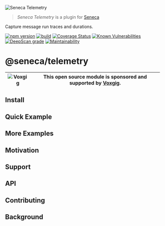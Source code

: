![Seneca Telemetry](http://senecajs.org/files/assets/seneca-logo.png)

> _Seneca Telemetry_ is a plugin for [Seneca](http://senecajs.org)

Capture message run traces and durations.

[![npm version](https://img.shields.io/npm/v/@seneca/telemetry.svg)](https://npmjs.com/package/@seneca/telemetry)
[![build](https://github.com/senecajs/seneca-telemetry/actions/workflows/build.yml/badge.svg)](https://github.com/senecajs/seneca-telemetry/actions/workflows/build.yml)
[![Coverage Status](https://coveralls.io/repos/github/senecajs/seneca-telemetry/badge.svg?branch=main)](https://coveralls.io/github/senecajs/seneca-telemetry?branch=main)
[![Known Vulnerabilities](https://snyk.io/test/github/senecajs/seneca-telemetry/badge.svg)](https://snyk.io/test/github/senecajs/seneca-telemetry)
[![DeepScan grade](https://deepscan.io/api/teams/5016/projects/19453/branches/505563/badge/grade.svg)](https://deepscan.io/dashboard#view=project&tid=5016&pid=19453&bid=505563)
[![Maintainability](https://api.codeclimate.com/v1/badges/9d54b38a991fe7b92a43/maintainability)](https://codeclimate.com/github/senecajs/seneca-telemetry/maintainability)

# @seneca/telemetry

| ![Voxgig](https://www.voxgig.com/res/img/vgt01r.png) | This open source module is sponsored and supported by [Voxgig](https://www.voxgig.com). |
| ---------------------------------------------------- | --------------------------------------------------------------------------------------- |

## Install

## Quick Example

## More Examples

## Motivation

## Support

## API

## Contributing

## Background
